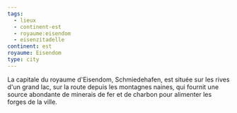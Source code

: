 ```yaml
---
tags:
  - lieux
  - continent-est
  - royaume:eisendom
  - eisenzitadelle
continent: est
royaume: Eisendom
type: city
---
```


La capitale du royaume d'Eisendom, Schmiedehafen, est située sur les rives d'un grand lac, sur la route depuis les montagnes naines, qui fournit une source abondante de minerais de fer et de charbon pour alimenter les forges de la ville.